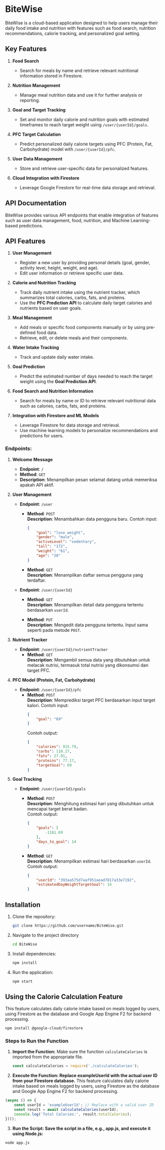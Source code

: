# BiteWise

BiteWise is a cloud-based application designed to help users manage their daily food intake and nutrition with features such as food search, nutrition recommendations, calorie tracking, and personalized goal setting.

## Key Features

1. **Food Search**  
   - Search for meals by name and retrieve relevant nutritional information stored in Firestore.

2. **Nutrition Management**  
   - Manage meal nutrition data and use it for further analysis or reporting.

3. **Goal and Target Tracking**  
   - Set and monitor daily calorie and nutrition goals with estimated timeframes to reach target weight using `/user/{userId}/goals`.

4. **PFC Target Calculation**  
   - Predict personalized daily calorie targets using PFC (Protein, Fat, Carbohydrate) model with `/user/{userId}/pfc`.

5. **User Data Management**  
   - Store and retrieve user-specific data for personalized features.

6. **Cloud Integration with Firestore**  
   - Leverage Google Firestore for real-time data storage and retrieval.
  
## API Documentation
BiteWise provides various API endpoints that enable integration of features such as user data management, food, nutrition, and Machine Learning-based predictions. 

## API Features

1. **User Management**  
   - Register a new user by providing personal details (goal, gender, activity level, height, weight, and age).  
   - Edit user information or retrieve specific user data.  

2. **Calorie and Nutrition Tracking**  
   - Track daily nutrient intake using the nutrient tracker, which summarizes total calories, carbs, fats, and proteins.  
   - Use the **PFC Prediction API** to calculate daily target calories and nutrients based on user goals.  

3. **Meal Management**  
   - Add meals or specific food components manually or by using pre-defined food data.  
   - Retrieve, edit, or delete meals and their components.  

4. **Water Intake Tracking**  
   - Track and update daily water intake.  

5. **Goal Prediction**  
   - Predict the estimated number of days needed to reach the target weight using the **Goal Prediction API**.  

6. **Food Search and Nutrition Information**  
   - Search for meals by name or ID to retrieve relevant nutritional data such as calories, carbs, fats, and proteins.

7. **Integration with Firestore and ML Models**  
   - Leverage Firestore for data storage and retrieval.  
   - Use machine learning models to personalize recommendations and predictions for users.


### Endpoints:
1. **Welcome Message**  
   - **Endpoint**: `/`  
   - **Method**: `GET`  
   - **Description**: Menampilkan pesan selamat datang untuk memeriksa apakah API aktif.  

2. **User Management**
   - **Endpoint**: `/user`  
     - **Method**: `POST`  
       **Description**: Menambahkan data pengguna baru. Contoh input:  
       ```json
       {
           "goal": "lose weight",
           "gender": "male",
           "activeLevel": "sedentary",
           "tall": "172",
           "weight": "61",
           "age": "20"
       }
       ```  
     - **Method**: `GET`  
       **Description**: Menampilkan daftar semua pengguna yang terdaftar.  

   - **Endpoint**: `/user/{userId}`  
     - **Method**: `GET`  
       **Description**: Menampilkan detail data pengguna tertentu berdasarkan `userId`.  

     - **Method**: `PUT`  
       **Description**: Mengedit data pengguna tertentu. Input sama seperti pada metode `POST`.  

3. **Nutrient Tracker**  
   - **Endpoint**: `/user/{userId}/nutrientTracker`  
     - **Method**: `GET`  
       **Description**: Mengambil semua data yang dibutuhkan untuk melacak nutrisi, termasuk total nutrisi yang dikonsumsi dan target PFC.  

4. **PFC Model (Protein, Fat, Carbohydrate)**  
   - **Endpoint**: `/user/{userId}/pfc`  
     - **Method**: `POST`  
       **Description**: Memprediksi target PFC berdasarkan input target kalori. Contoh input:  
       ```json
       {
           "goal": "69"
       }
       ```  
       Contoh output:  
       ```json
       {
           "calories": 915.79,
           "carbs": 110.27,
           "fats": 27.91,
           "proteins": 77.17,
           "targetGoal": 69
       }
       ```  

5. **Goal Tracking**  
   - **Endpoint**: `/user/{userId}/goals`  
     - **Method**: `POST`  
       **Description**: Menghitung estimasi hari yang dibutuhkan untuk mencapai target berat badan.  
       Contoh output:  
       ```json
       {
           "goals": [
               -1161.69
           ],
           "days_to_goal": 14
       }
       ```  

     - **Method**: `GET`  
       **Description**: Menampilkan estimasi hari berdasarkan `userId`. Contoh output:  
       ```json
       {
           "userId": "393aa575d7aaf951aead7817a33e7192",
           "estimatedDayWeightTargetGoal": 14
       }
       ```

## Installation

1. Clone the repository:
   ```bash
   git clone https://github.com/username/BiteWise.git

2. Navigate to the project directory
   ```bash
   cd BiteWise

3. Install dependencies:
   ```bash
   npm install

4. Run the application:
   ```bash
   npm start

## Using the Calorie Calculation Feature
This feature calculates daily calorie intake based on meals logged by users, using Firestore as the database and Google App Engine F2 for backend processing.
```bash
npm install @google-cloud/firestore
```

### Steps to Run the Function
1. **Import the Function:**
   Make sure the function `calculateCalories` is imported from the appropriate file.
   ```javascript
   const calculateCalories = require('./calculateCalories');

2. **Execute the Function: Replace exampleUserId with the actual user ID from your Firestore database.**
This feature calculates daily calorie intake based on meals logged by users, using Firestore as the database and Google App Engine F2 for backend processing. 
```javascript
(async () => {
    const userId = 'exampleUserId'; // Replace with a valid user ID
    const result = await calculateCalories(userId);
    console.log('Total Calories:', result.totalCalories);
})();
```

3. **Run the Script: Save the script in a file, e.g., app.js, and execute it using Node.js:**
```bash
node app.js
```

